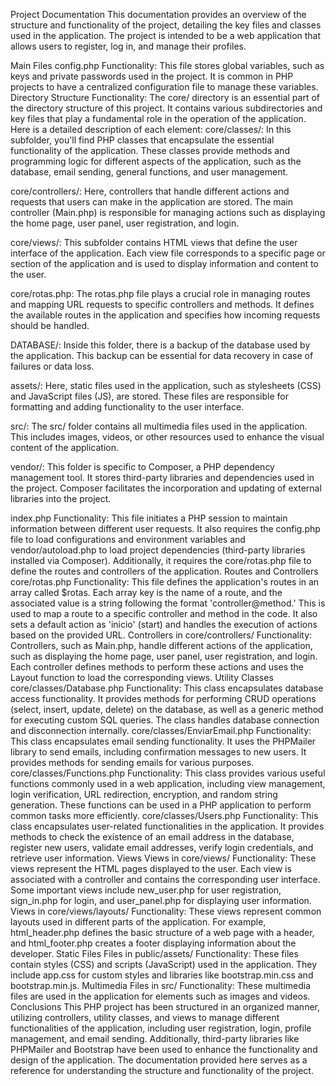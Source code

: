 Project Documentation
This documentation provides an overview of the structure and functionality of the project, detailing the key files and classes used in the application. The project is intended to be a web application that allows users to register, log in, and manage their profiles.

Main Files
config.php
Functionality: This file stores global variables, such as keys and private passwords used in the project. It is common in PHP projects to have a centralized configuration file to manage these variables.
Directory Structure
Functionality: The core/ directory is an essential part of the directory structure of this project. It contains various subdirectories and key files that play a fundamental role in the operation of the application. Here is a detailed description of each element:
core/classes/:
In this subfolder, you'll find PHP classes that encapsulate the essential functionality of the application. These classes provide methods and programming logic for different aspects of the application, such as the database, email sending, general functions, and user management.

core/controllers/:
Here, controllers that handle different actions and requests that users can make in the application are stored. The main controller (Main.php) is responsible for managing actions such as displaying the home page, user panel, user registration, and login.

core/views/:
This subfolder contains HTML views that define the user interface of the application. Each view file corresponds to a specific page or section of the application and is used to display information and content to the user.

core/rotas.php:
The rotas.php file plays a crucial role in managing routes and mapping URL requests to specific controllers and methods. It defines the available routes in the application and specifies how incoming requests should be handled.

DATABASE/:
Inside this folder, there is a backup of the database used by the application. This backup can be essential for data recovery in case of failures or data loss.

assets/:
Here, static files used in the application, such as stylesheets (CSS) and JavaScript files (JS), are stored. These files are responsible for formatting and adding functionality to the user interface.

src/:
The src/ folder contains all multimedia files used in the application. This includes images, videos, or other resources used to enhance the visual content of the application.

vendor/:
This folder is specific to Composer, a PHP dependency management tool. It stores third-party libraries and dependencies used in the project. Composer facilitates the incorporation and updating of external libraries into the project.

index.php
Functionality: This file initiates a PHP session to maintain information between different user requests. It also requires the config.php file to load configurations and environment variables and vendor/autoload.php to load project dependencies (third-party libraries installed via Composer). Additionally, it requires the core/rotas.php file to define the routes and controllers of the application.
Routes and Controllers
core/rotas.php
Functionality: This file defines the application's routes in an array called $rotas. Each array key is the name of a route, and the associated value is a string following the format 'controller@method.' This is used to map a route to a specific controller and method in the code. It also sets a default action as 'inicio' (start) and handles the execution of actions based on the provided URL.
Controllers in core/controllers/
Functionality: Controllers, such as Main.php, handle different actions of the application, such as displaying the home page, user panel, user registration, and login. Each controller defines methods to perform these actions and uses the Layout function to load the corresponding views.
Utility Classes
core/classes/Database.php
Functionality: This class encapsulates database access functionality. It provides methods for performing CRUD operations (select, insert, update, delete) on the database, as well as a generic method for executing custom SQL queries. The class handles database connection and disconnection internally.
core/classes/EnviarEmail.php
Functionality: This class encapsulates email sending functionality. It uses the PHPMailer library to send emails, including confirmation messages to new users. It provides methods for sending emails for various purposes.
core/classes/Functions.php
Functionality: This class provides various useful functions commonly used in a web application, including view management, login verification, URL redirection, encryption, and random string generation. These functions can be used in a PHP application to perform common tasks more efficiently.
core/classes/Users.php
Functionality: This class encapsulates user-related functionalities in the application. It provides methods to check the existence of an email address in the database, register new users, validate email addresses, verify login credentials, and retrieve user information.
Views
Views in core/views/
Functionality: These views represent the HTML pages displayed to the user. Each view is associated with a controller and contains the corresponding user interface. Some important views include new_user.php for user registration, sign_in.php for login, and user_panel.php for displaying user information.
Views in core/views/layouts/
Functionality: These views represent common layouts used in different parts of the application. For example, html_header.php defines the basic structure of a web page with a header, and html_footer.php creates a footer displaying information about the developer.
Static Files
Files in public/assets/
Functionality: These files contain styles (CSS) and scripts (JavaScript) used in the application. They include app.css for custom styles and libraries like bootstrap.min.css and bootstrap.min.js.
Multimedia
Files in src/
Functionality: These multimedia files are used in the application for elements such as images and videos.
Conclusions
This PHP project has been structured in an organized manner, utilizing controllers, utility classes, and views to manage different functionalities of the application, including user registration, login, profile management, and email sending. Additionally, third-party libraries like PHPMailer and Bootstrap have been used to enhance the functionality and design of the application. The documentation provided here serves as a reference for understanding the structure and functionality of the project.
